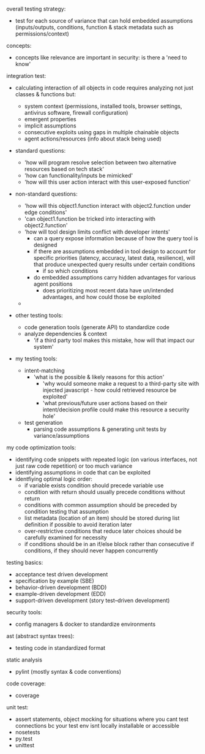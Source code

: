 overall testing strategy:
- test for each source of variance that can hold embedded assumptions (inputs/outputs, conditions, function & stack metadata such as permissions/context)

concepts:
- concepts like relevance are important in security: is there a 'need to know'

integration test:
- calculating interaction of all objects in code requires analyzing not just classes & functions but:
  - system context (permissions, installed tools, browser settings, antivirus software, firewall configuration)
  - emergent properties
  - implicit assumptions
  - consecutive exploits using gaps in multiple chainable objects
  - agent actions/resources (info about stack being used)

- standard questions:
  - 'how will program resolve selection between two alternative resources based on tech stack'
  - 'how can functionality/inputs be mimicked'
  - 'how will this user action interact with this user-exposed function'

- non-standard questions:
  - 'how will this object1.function interact with object2.function under edge conditions'
  - 'can object1.function be tricked into interacting with object2.function'
  - 'how will tool design limits conflict with developer intents' 
      - can a query expose information because of how the query tool is designed
      - if there are assumptions embedded in tool design to account for specific priorities (latency, accuracy, latest data, resilience), will that produce unexpected query results under certain conditions
        - if so which conditions
      - do embedded assumptions carry hidden advantages for various agent positions
        - does prioritizing most recent data have un/intended advantages, and how could those be exploited
  - 

- other testing tools:
  - code generation tools (generate API) to standardize code
  - analyze dependencies & context
    - 'if a third party tool makes this mistake, how will that impact our system'

- my testing tools:
  - intent-matching
    - 'what is the possible & likely reasons for this action'
      - 'why would someone make a request to a third-party site with injected javascript - how could retrieved resource be exploited'
      - 'what previous/future user actions based on their intent/decision profile could make this resource a security hole'
  - test generation
    - parsing code assumptions & generating unit tests by variance/assumptions

my code optimization tools:
- identifying code snippets with repeated logic (on various interfaces, not just raw code repetition) or too much variance
- identifying assumptions in code that can be exploited
- identfiying optimal logic order:
  - if variable exists condition should precede variable use
  - condition with return should usually precede conditions without return 
  - conditions with common assumption should be preceded by condition testing that assumption 
  - list metadata (location of an item) should be stored during list definition if possible to avoid iteration later
  - over-restrictive conditions that reduce later choices should be carefully examined for necessity
  - if conditions should be in an if/else block rather than consecutive if conditions, if they should never happen concurrently


testing basics:
- acceptance test driven development
- specification by example (SBE)
- behavior-driven development (BDD)
- example-driven development (EDD)
- support-driven development (story test–driven development)

security tools:
- config managers & docker to standardize environments

ast (abstract syntax trees):
- testing code in standardized format

static analysis
- pylint (mostly syntax & code conventions)

code coverage:
- coverage

unit test:
- assert statements, object mocking for situations where you cant test connections bc your test env isnt locally installable or accessible
- nosetests
- py.test
- unittest 


